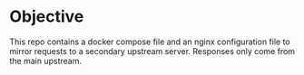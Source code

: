 # Objective
This repo contains a docker compose file and an nginx configuration file to mirror requests to a secondary upstream server. Responses only come from the main upstream.
